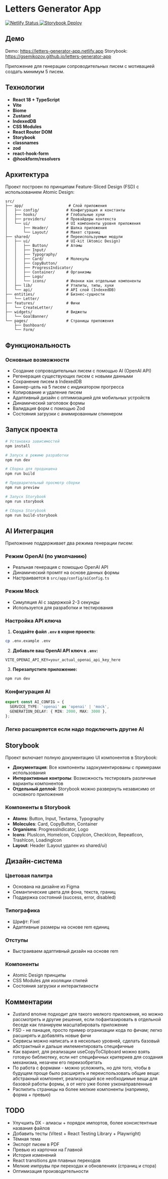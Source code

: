 # Letters Generator App

<!-- Badges (auto-updated) -->
<p>
<a href="https://app.netlify.com/sites/letters-generator-app/deploys">
  <img alt="Netlify Status" src="https://api.netlify.com/api/v1/badges/22b0a448-e825-4bd1-b9fa-6d7253863829/deploy-status" />
</a>
  <a href="https://github.com/gsemikozov/letters-generator-app/actions/workflows/deploy-storybook.yml"><img alt="Storybook Deploy" src="https://github.com/gsemikozov/letters-generator-app/actions/workflows/deploy-storybook.yml/badge.svg" /></a>
</p>

## Демо

Demo: https://letters-generator-app.netlify.app
Storybook: https://gsemikozov.github.io/letters-generator-app

Приложение для генерации сопроводительных писем с мотивацией создать минимум 5 писем.

## Технологии

- **React 18 + TypeScript**
- **Vite**
- **Biome**
- **Zustand**
- **IndexedDB**
- **CSS Modules**
- **React Router DOM**
- **Storybook**
- **classnames**
- **zod**
- **react-hook-form**
- **@hookform/resolvers**

## Архитектура

Проект построен по принципам Feature-Sliced Design (FSD) с использованием Atomic Design:

```
src/
├── app/                    # Слой приложения
│   ├── config/            # Конфигурация и константы
│   ├── hooks/             # Глобальные хуки
│   ├── providers/         # Провайдеры контекста
│   └── ui/                # UI компоненты уровня приложения
│       ├── Header/        # Шапка приложения
│       └── Layout/        # Макет страниц
├── shared/                # Переиспользуемые модули
│   ├── ui/                # UI-kit (Atomic Design)
│   │   ├── Button/        # Атомы
│   │   ├── Input/
│   │   ├── Typography/
│   │   ├── Card/          # Молекулы
│   │   ├── CopyButton/
│   │   ├── ProgressIndicator/
│   │   ├── Container/     # Организмы
│   │   ├── Logo/
│   │   └── icons/         # Иконки как отдельные компоненты
│   ├── lib/               # Утилиты, типы, хуки
│   └── api/               # API слой (IndexedDB)
├── entities/              # Бизнес-сущности
│   └── Letter/
├── features/              # Фичи
│   └── CreateLetter/
├── widgets/               # Виджеты
│   └── GoalBanner/
└── pages/                 # Страницы приложения
    ├── Dashboard/
    └── Form/
```

## Функциональность

### Основные возможности

- Создание сопроводительных писем с помощью AI (OpenAI API)
- Регенерация существующих писем с новыми данными
- Сохранение писем в IndexedDB
- Баннер-цель на 5 писем с индикатором прогресса
- Копирование и удаление писем
- Адаптивный дизайн с оптимизацией для мобильных устройств
- Динамический заголовок формы
- Валидация форм с помощью Zod
- Состояния загрузки с анимированным спиннером

## Запуск проекта

```bash
# Установка зависимостей
npm install

# Запуск в режиме разработки
npm run dev

# Сборка для продакшена
npm run build

# Предварительный просмотр сборки
npm run preview

# Запуск Storybook
npm run storybook

# Сборка Storybook
npm run build-storybook
```

## AI Интеграция

Приложение поддерживает два режима генерации писем:

### Режим OpenAI (по умолчанию)

- Реальная генерация с помощью OpenAI API
- Динамический промпт на основе данных формы
- Настраивается в `src/app/config/aiConfig.ts`

### Режим Mock

- Симуляция AI с задержкой 2-3 секунды
- Используется для разработки и тестирования

### Настройка API ключа

1. **Создайте файл `.env` в корне проекта:**

```bash
cp .env.example .env
```

2. **Добавьте ваш OpenAI API ключ в `.env`:**

```env
VITE_OPENAI_API_KEY=your_actual_openai_api_key_here
```

3. **Перезапустите приложение:**

```bash
npm run dev
```

### Конфигурация AI

```typescript
export const AI_CONFIG = {
  SERVICE_TYPE: 'openai' as 'openai' | 'mock',
  GENERATION_DELAY: { MIN: 2000, MAX: 3000 },
};
```

### Легко расширяется если надо подключить другие AI

## Storybook

Проект включает полную документацию UI компонентов в Storybook:

- **Документация**: Все компоненты задокументированы с примерами использования
- **Интерактивные контролы**: Возможность тестировать различные варианты компонентов
- **Отдельный деплой**: Storybook можно развернуть независимо от основного приложения

### Компоненты в Storybook

- **Atoms**: Button, Input, Textarea, Typography
- **Molecules**: Card, CopyButton, Container
- **Organisms**: ProgressIndicator, Logo
- **Icons**: PlusIcon, HomeIcon, CopyIcon, CheckIcon, RepeatIcon, TrashIcon, LoadingIcon
- **Layout**: Header (Layout удален из shared/ui)

## Дизайн-система

### Цветовая палитра

- Основана на дизайне из Figma
- Семантические цвета для фона, текста, границ
- Поддержка состояний (success, error, disabled)

### Типографика

- Шрифт: Fixel
- Адаптивные размеры на основе rem единиц

### Отступы

- Выстраиваем адаптивный дизайн на основе rem

### Компоненты

- Atomic Design принципы
- CSS Modules для изоляции стилей
- Состояния загрузки и интерактивности

## Комментарии
- Zustand вполне подходит для такого мелкого приложения, но можно рассмотреть и другие решения, если пофантазировать в отдельной беседе как планируем масштабировать приложение
- FSD - не панацея, просто пример огранизации кода по фичам; легко расширять и добавлять новые фичи
- Сервисы можно написать и в несколько уровней, сделать базовый абстрактный и дальше имлементировать специфичные
- Как вариант, для реализации useCopyToClipboard можно взять готовую библиотеку, если нет специфичных критериев для создания механизма, незачем его переизобретать
- По работа с формами - можно усложнить, но для того, чтобы в будущем проще было расширять и переиспользовать общие вещи: абстракный компонент, реализующий все необходимые вещи для базовой работы формы, а от него уже более узконаправленные
- Распилить страницы на более мелкие компоненты (например, форма + превью)

## TODO
- Улучшить DX - алиасы + порядок импортов, более консистентные названия файлов
- Добавить тесты (Vitest + React Testing Library + Playwright)
- Тёмная тема
- Экспорт писем в PDF
- Превью из карточки на Главной
- История изменений
- React transitions для плавных переходов
- Мелкие импрувы при переходах и обновлениях (страниц и стора)
- Оптимизация производительности
